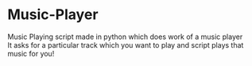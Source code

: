 # Music-Player
Music Playing script made in python which does work of a music player<br>
It asks for a particular track which you want to play and script plays that music for you!
